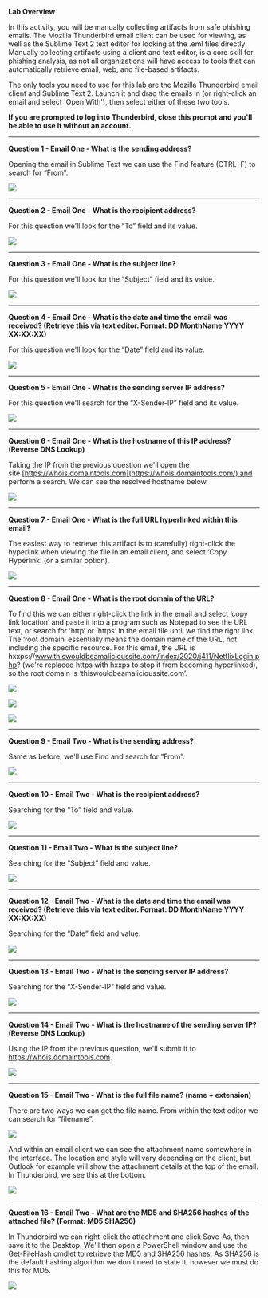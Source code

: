 **Lab Overview**

In this activity, you will be manually collecting artifacts from safe phishing emails. The Mozilla Thunderbird email client can be used for viewing, as well as the Sublime Text 2 text editor for looking at the .eml files directly Manually collecting artifacts using a client and text editor, is a core skill for phishing analysis, as not all organizations will have access to tools that can automatically retrieve email, web, and file-based artifacts.

The only tools you need to use for this lab are the Mozilla Thunderbird email client and Sublime Text 2. Launch it and drag the emails in (or right-click an email and select 'Open With'), then select either of these two tools.

**If you are prompted to log into Thunderbird, close this prompt and you'll be able to use it without an account.**

---

**Question 1 - Email One - What is the sending address?**

Opening the email in Sublime Text we can use the Find feature (CTRL+F) to search for “From”.

![](https://d2y9h8w1ydnujs.cloudfront.net/uploads/content/images/c29d138b22bd83eb3dbc058078d6909d16ea478a4778abc8e96b5d35bd4e683f90f565e67274f69c3618bca1f1af.PNG)

---

**Question 2 - Email One - What is the recipient address?**

For this question we'll look for the “To” field and its value.

![](https://d2y9h8w1ydnujs.cloudfront.net/uploads/content/images/a2e6cabef06eb995e8d0afdc865286e36f918160e83a5658a1d719008b5ace0adc0e7838d8f5189d00b63768ec8c.PNG)

---

**Question 3 - Email One - What is the subject line?**

For this question we'll look for the “Subject” field and its value.

![](https://d2y9h8w1ydnujs.cloudfront.net/uploads/content/images/67550c8ca23ee77f3836587dfaf220b04bdd3e132fbdda6ecaafcf389f5bcc9cea47e5cb4750dcf2531be556df86.PNG)

---

**Question 4 - Email One - What is the date and time the email was received? (Retrieve this via text editor. Format: DD MonthName YYYY XX:XX:XX)**

For this question we'll look for the “Date” field and its value.

![](https://d2y9h8w1ydnujs.cloudfront.net/uploads/content/images/2d2da11fd2589431d692777f821cf72814489822cd9ea0ca8eb98917d27b5367fd5a5f60d7b87e7770791d41e29e.PNG)

---

**Question 5 - Email One - What is the sending server IP address?**

For this question we'll search for the “X-Sender-IP” field and its value.

![](https://d2y9h8w1ydnujs.cloudfront.net/uploads/content/images/5bad9ccf9a122c71977a476f33f8a6e64b4f9b7116acd51a6e60b5cfe40fd0f80c25e6b95059a4c8f3f913e7c9eb.PNG)

---

**Question 6 - Email One - What is the hostname of this IP address? (Reverse DNS Lookup)**

Taking the IP from the previous question we'll open the site [https://whois.domaintools.com](https://whois.domaintools.com/) and perform a search. We can see the resolved hostname below.

![](https://d2y9h8w1ydnujs.cloudfront.net/uploads/content/images/6450e251ebd6b77937fb4a39aa4079608e679c0b825d8d892b0731846d8cce68ef1a0d79a1386e66c051f9693646.PNG)

---

**Question 7 - Email One - What is the full URL hyperlinked within this email?**

The easiest way to retrieve this artifact is to (carefully) right-click the hyperlink when viewing the file in an email client, and select ‘Copy Hyperlink’ (or a similar option).

![](https://d2y9h8w1ydnujs.cloudfront.net/uploads/content/images/c62789480d6b9624cf464b1c9fac1db8b4734ae95d822ed700858f3636457cc3b8a9caafbef5ae3e2eb0fc7bdd46.PNG)

---

**Question 8 - Email One - What is the root domain of the URL?**

To find this we can either right-click the link in the email and select ‘copy link location’ and paste it into a program such as Notepad to see the URL text, or search for ‘http’ or ‘https’ in the email file until we find the right link. The ‘root domain’ essentially means the domain name of the URL, not including the specific resource. For this email, the URL is hxxps://www.thiswouldbeamalicioussite.com/index/2020/j411/NetflixLogin.php? (we're replaced https with hxxps to stop it from becoming hyperlinked), so the root domain is ‘thiswouldbeamalicioussite.com’.

![](https://d2y9h8w1ydnujs.cloudfront.net/uploads/content/images/65a63d5262e78a5af01c7137ad5d696ad363396ceaea5cafde17b2a89c4f01a2ff6970a13d3c396df523e14fa6fb.png)

![](https://d2y9h8w1ydnujs.cloudfront.net/uploads/content/images/ebac7eb38943825eeca0e238f8b3498d041a5581d7ca0c9ec133f5bb86bba09731d4d71ad73ce16037e736396af8.png)

![](https://d2y9h8w1ydnujs.cloudfront.net/uploads/content/images/c961a3248ef6d5005c6bcc171823403a1a99367de5cee337aa441c7ff09cc04f0781234649d659b032d618163fc8.png)

---

**Question 9 - Email Two - What is the sending address?**

Same as before, we'll use Find and search for “From”.

![](https://d2y9h8w1ydnujs.cloudfront.net/uploads/content/images/54bd12eeb34fed06c44b7b52c5d191ccab8e3996764152afc988d4d68930d8aa6985c11328d284715856f398ab13.PNG)

---

**Question 10 - Email Two - What is the recipient address?**

Searching for the “To” field and value.

![](https://d2y9h8w1ydnujs.cloudfront.net/uploads/content/images/24f700c0102a36ab7a536d1b9a8d93a6cc8390c75db389a61afdf08fd70aa115952b890481d9a0ef88b1081be071.PNG)

---

**Question 11 - Email Two - What is the subject line?**

Searching for the “Subject” field and value.

![](https://d2y9h8w1ydnujs.cloudfront.net/uploads/content/images/c9332658e7328bf2d322fd2660ef2355da7281e81036f8deb558742d3f2709e96aaa4bb382806f2bbcfebfda29b1.PNG)

---

**Question 12 - Email Two - What is the date and time the email was received? (Retrieve this via text editor. Format: DD MonthName YYYY XX:XX:XX)**

Searching for the “Date” field and value.

![](https://d2y9h8w1ydnujs.cloudfront.net/uploads/content/images/814ce34a8446b41ba7e8a650703f5379f83ff006c43738cbe998c91d9323d3d2e9bf7c466a74564bbe0bf5cf8b30.PNG)

---

**Question 13 - Email Two - What is the sending server IP address?**

Searching for the “X-Sender-IP” field and value.

![](https://d2y9h8w1ydnujs.cloudfront.net/uploads/content/images/b8f46e23c75b02d06356ba61d8e768e342ac4b0d2ee5e245266535185f566c4fa6441a5d0e9374aa5c769244e464.PNG)

---

**Question 14 - Email Two - What is the hostname of the sending server IP? (Reverse DNS Lookup)**

Using the IP from the previous question, we'll submit it to https://whois.domaintools.com.

![](https://d2y9h8w1ydnujs.cloudfront.net/uploads/content/images/7c9026b6b7448e650ce2269c4b3f68bb06180260941ddde12bfadf29f0d1c3a943f5325302b74597e6a2dea7572d.PNG)

---

**Question 15 - Email Two - What is the full file name? (name + extension)**

There are two ways we can get the file name. From within the text editor we can search for “filename”.

![](https://d2y9h8w1ydnujs.cloudfront.net/uploads/content/images/1ad38a2bbed8db1c349a97f3114cbf9b1488af6b04afaa089d64292d21ccd3a4639693daf7f0d42793997ee15eca.PNG)

And within an email client we can see the attachment name somewhere in the interface. The location and style will vary depending on the client, but Outlook for example will show the attachment details at the top of the email. In Thunderbird, we see this at the bottom.

![](https://d2y9h8w1ydnujs.cloudfront.net/uploads/content/images/82d00b520d7dfb4f8553c96185e737e971ba785bdfa1bfe7e756397d307b2da9e4f64ff81d3cfcaefdd7c0b73709.PNG)

---

**Question 16 - Email Two - What are the MD5 and SHA256 hashes of the attached file? (Format: MD5 SHA256)**

In Thunderbird we can right-click the attachment and click Save-As, then save it to the Desktop. We'll then open a PowerShell window and use the Get-FileHash cmdlet to retrieve the MD5 and SHA256 hashes. As SHA256 is the default hashing algorithm we don't need to state it, however we must do this for MD5.

![](https://d2y9h8w1ydnujs.cloudfront.net/uploads/content/images/4c72a1863ca9b7e1e32e642b48cfdc7c24a16d28e682be280f6f1797aba61e11c3a5b25ae59e8d1f8b7e8d6752fe.PNG)